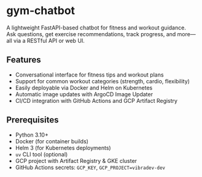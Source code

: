 # gym‑chatbot

A lightweight FastAPI-based chatbot for fitness and workout guidance.  
Ask questions, get exercise recommendations, track progress, and more—all via a RESTful API or web UI.

## Features

- Conversational interface for fitness tips and workout plans  
- Support for common workout categories (strength, cardio, flexibility)  
- Easily deployable via Docker and Helm on Kubernetes  
- Automatic image updates with ArgoCD Image Updater  
- CI/CD integration with GitHub Actions and GCP Artifact Registry

## Prerequisites

- Python 3.10+  
- Docker (for container builds)  
- Helm 3 (for Kubernetes deployments)  
- `uv` CLI tool (optional)  
- GCP project with Artifact Registry & GKE cluster  
- GitHub Actions secrets: `GCP_KEY`, `GCP_PROJECT=vibradev-dev`